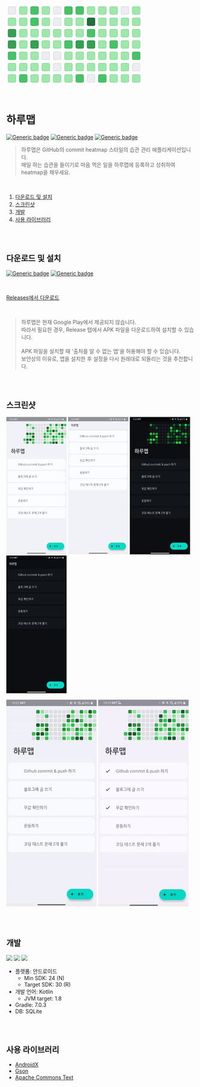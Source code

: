 
![Top image](/res/heatmap.png)

<br>

# 하루맵

[![Generic badge](https://img.shields.io/badge/Min_SDK-24-yellow.svg)](https://developer.android.com/about/versions/nougat?hl=ko)
[![Generic badge](https://img.shields.io/badge/Target_SDK-30-green.svg)](https://www.android.com/intl/ko_kr/android-11/)
[![Generic badge](https://img.shields.io/badge/Language-Kotlin-green.svg)](http://kotlinlang.org)

> 하루맵은 GitHub의 commit heatmap 스타일의 습관 관리 애플리케이션입니다.
> <br>
> 매일 하는 습관을 들이기로 마음 먹은 일을 하루맵에 등록하고 성취하여 heatmap을 채우세요.

<br>

1. [다운로드 및 설치](#다운로드-및-설치)
2. [스크린샷](#스크린샷)
3. [개발](#개발)
4. [사용 라이브러리](#사용-라이브러리)

<br><br>

## 다운로드 및 설치

[![Generic badge](https://img.shields.io/badge/Stable-none-orange.svg)](https://github.com/soc06212/HaruMap/releases)
[![Generic badge](https://img.shields.io/badge/Beta-1.0.0--beta.1-blue.svg)](https://github.com/soc06212/HaruMap/releases)

<br>

[Releases에서 다운로드](https://github.com/soc06212/HaruMap/releases)



<br>

> 하루맵은 현재 Google Play에서 제공되지 않습니다.
> <br>따라서 필요한 경우, Release 탭에서 APK 파일을 다운로드하여 설치할 수 있습니다.
> <br><br>APK 파일을 설치할 때 '출처를 알 수 없는 앱'을 허용해야 할 수 있습니다.
> <br>보안상의 이유로, 앱을 설치한 후 설정을 다시 원래대로 되돌리는 것을 추천합니다.

<br><br>

## 스크린샷
<p>
  <img src="/res/light_01.png" width="160px" />
  <img src="/res/light_02.png" width="160px" />
  <img src="/res/dark_01.png" width="160px" />
  <img src="/res/dark_02.png" width="160px" />
</P>

<p>
  <img src="/res/anim_check.gif" width="240px" /> 
  <img src="/res/anim_expand.gif" width="240px" />
</P>

<br><br>

## 개발

<a href="https://developer.android.com"><img src="https://img.shields.io/badge/Android-3DDC84?style=flat&logo=Android&logoColor=white" /></a>
<a href="https://kotlinlang.org"><img src="https://img.shields.io/badge/Kotlin-7F52FF?style=flat&logo=Kotlin&logoColor=white" /></a>
<a href="http://sqlite.org"><img src="https://img.shields.io/badge/SQLite-003B57?style=flat&logo=SQLite&logoColor=white" /></a>

- 플랫폼: 안드로이드
  - Min SDK: 24 (N)
  - Target SDK: 30 (R)
- 개발 언어: Kotlin
  - JVM target: 1.8
- Gradle: 7.0.3
- DB: SQLite

<br><br>

## 사용 라이브러리
- [AndroidX](https://developer.android.com/jetpack/androidx?hl=ko)
- [Gson](https://github.com/google/gson)
- [Apache Commons Text](https://commons.apache.org/proper/commons-text/)


